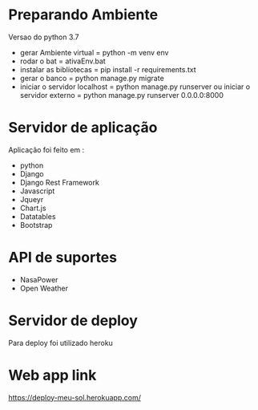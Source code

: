# Preparando Ambiente

Versao do python 3.7

- gerar Ambiente virtual = python -m venv env
- rodar o bat = ativaEnv.bat
- instalar as bibliotecas = pip install -r requirements.txt
- gerar o banco = python manage.py migrate
- iniciar o servidor localhost = python manage.py runserver 
    ou 
        iniciar o servidor externo = python manage.py runserver 0.0.0.0:8000 

# Servidor de aplicação

Aplicação foi feito em :
- python
- Django
- Django Rest Framework
- Javascript
- Jqueyr
- Chart.js
- Datatables
- Bootstrap

# API de suportes

- NasaPower
- Open Weather
# Servidor de deploy

Para deploy foi utilizado heroku

# Web app link

https://deploy-meu-sol.herokuapp.com/